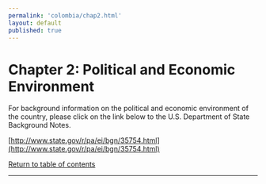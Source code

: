 ```yaml
--- 
permalink: 'colombia/chap2.html'
layout: default 
published: true
---
```

<h1 id="chap2">Chapter 2: Political and Economic Environment</h1>

For background information on the political and economic environment of the country, please click on the link below to the U.S. Department of State Background Notes.

[http://www.state.gov/r/pa/ei/bgn/35754.html](http://www.state.gov/r/pa/ei/bgn/35754.html)

[Return to table of contents](#table-of-contents)

---

